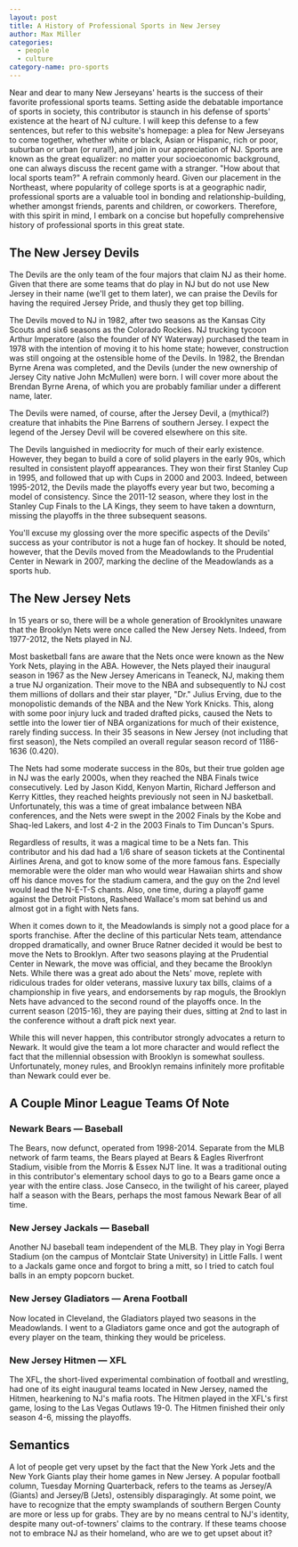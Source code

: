 ```yaml
---
layout: post
title: A History of Professional Sports in New Jersey
author: Max Miller
categories:
  - people
  - culture
category-name: pro-sports
---
```


Near and dear to many New Jerseyans' hearts is the success of their favorite professional sports teams. Setting aside the debatable importance of sports in society, this contributor is staunch in his defense of sports' existence at the heart of NJ culture. I will keep this defense to a few sentences, but refer to this website's homepage: a plea for New Jerseyans to come together, whether white or black, Asian or Hispanic, rich or poor, suburban or urban (or rural!), and join in our appreciation of NJ. Sports are known as the great equalizer: no matter your socioeconomic background, one can always discuss the recent game with a stranger. "How about that local sports team?" A refrain commonly heard. Given our placement in the Northeast, where popularity of college sports is at a geographic nadir, professional sports are a valuable tool in bonding and relationship-building, whether amongst friends, parents and children, or coworkers. Therefore, with this spirit in mind, I embark on a concise but hopefully comprehensive history of professional sports in this great state.

## The New Jersey Devils

The Devils are the only team of the four majors that claim NJ as their home. Given that there are some teams that do play in NJ but do not use New Jersey in their name (we'll get to them later), we can praise the Devils for having the required Jersey Pride, and thusly they get top billing.

The Devils moved to NJ in 1982, after two seasons as the Kansas City Scouts and six6 seasons as the Colorado Rockies. NJ trucking tycoon Arthur Imperatore (also the founder of NY Waterway) purchased the team in 1978 with the intention of moving it to his home state; however, construction was still ongoing at the ostensible home of the Devils. In 1982, the Brendan Byrne Arena was completed, and the Devils (under the new ownership of Jersey City native John McMullen) were born. I will cover more about the Brendan Byrne Arena, of which you are probably familiar under a different name, later.

The Devils were named, of course, after the Jersey Devil, a (mythical?) creature that inhabits the Pine Barrens of southern Jersey. I expect the legend of the Jersey Devil will be covered elsewhere on this site.

The Devils languished in mediocrity for much of their early existence. However, they began to build a core of solid players in the early 90s, which resulted in consistent playoff appearances. They won their first Stanley Cup in 1995, and followed that up with Cups in 2000 and 2003. Indeed, between 1995-2012, the Devils made the playoffs every year but two, becoming a model of consistency. Since the 2011-12 season, where they lost in the Stanley Cup Finals to the LA Kings, they seem to have taken a downturn, missing the playoffs in the three subsequent seasons.

You'll excuse my glossing over the more specific aspects of the Devils' success as your contributor is not a huge fan of hockey. It should be noted, however, that the Devils moved from the Meadowlands to the Prudential Center in Newark in 2007, marking the decline of the Meadowlands as a sports hub.

## The New Jersey Nets

In 15 years or so, there will be a whole generation of Brooklynites unaware that the Brooklyn Nets were once called the New Jersey Nets. Indeed, from 1977-2012, the Nets played in NJ.

Most basketball fans are aware that the Nets once were known as the New York Nets, playing in the ABA. However, the Nets played their inaugural season in 1967 as the New Jersey Americans in Teaneck, NJ, making them a true NJ organization. Their move to the NBA and subsequently to NJ cost them millions of dollars and their star player, "Dr." Julius Erving, due to the monopolistic demands of the NBA and the New York Knicks. This, along with some poor injury luck and traded drafted picks, caused the Nets to settle into the lower tier of NBA organizations for much of their existence, rarely finding success. In their 35 seasons in New Jersey (not including that first season), the Nets compiled an overall regular season record of 1186-1636 (0.420).

The Nets had some moderate success in the 80s, but their true golden age in NJ was the early 2000s, when they reached the NBA Finals twice consecutively. Led by Jason Kidd, Kenyon Martin, Richard Jefferson and Kerry Kittles, they reached heights previously not seen in NJ basketball. Unfortunately, this was a time of great imbalance between NBA conferences, and the Nets were swept in the 2002 Finals by the Kobe and Shaq-led Lakers, and lost 4-2 in the 2003 Finals to Tim Duncan's Spurs.

Regardless of results, it was a magical time to be a Nets fan. This contributor and his dad had a 1/6 share of season tickets at the Continental Airlines Arena, and got to know some of the more famous fans. Especially memorable were the older man who would wear Hawaiian shirts and show off his dance moves for the stadium camera, and the guy on the 2nd level would lead the N-E-T-S chants. Also, one time, during a playoff game against the Detroit Pistons, Rasheed Wallace's mom sat behind us and almost got in a fight with Nets fans.

When it comes down to it, the Meadowlands is simply not a good place for a sports franchise. After the decline of this particular Nets team, attendance dropped dramatically, and owner Bruce Ratner decided it would be best to move the Nets to Brooklyn. After two seasons playing at the Prudential Center in Newark, the move was official, and they became the Brooklyn Nets. While there was a great ado about the Nets' move, replete with ridiculous trades for older veterans, massive luxury tax bills, claims of a championship in five years, and endorsements by rap moguls, the Brooklyn Nets have advanced to the second round of the playoffs once. In the current season (2015-16), they are paying their dues, sitting at 2nd to last in the conference without a draft pick next year.

While this will never happen, this contributor strongly advocates a return to Newark. It would give the team a lot more character and would reflect the fact that the millennial obsession with Brooklyn is somewhat soulless. Unfortunately, money rules, and Brooklyn remains infinitely more profitable than Newark could ever be.

## A Couple Minor League Teams Of Note

### Newark Bears — Baseball

The Bears, now defunct, operated from 1998-2014. Separate from the MLB network of farm teams, the Bears played at Bears & Eagles Riverfront Stadium, visible from the Morris & Essex NJT line. It was a traditional outing in this contributor's elementary school days to go to a Bears game once a year with the entire class. Jose Canseco, in the twilight of his career, played half a season with the Bears, perhaps the most famous Newark Bear of all time.

### New Jersey Jackals — Baseball

Another NJ baseball team independent of the MLB. They play in Yogi Berra Stadium (on the campus of Montclair State University) in Little Falls. I went to a Jackals game once and forgot to bring a mitt, so I tried to catch foul balls in an empty popcorn bucket.

### New Jersey Gladiators — Arena Football

Now located in Cleveland, the Gladiators played two seasons in the Meadowlands. I went to a Gladiators game once and got the autograph of every player on the team, thinking they would be priceless.

### New Jersey Hitmen — XFL

The XFL, the short-lived experimental combination of football and wrestling, had one of its eight inaugural teams located in New Jersey, named the Hitmen, hearkening to NJ's mafia roots. The Hitmen played in the XFL's first game, losing to the Las Vegas Outlaws 19-0. The Hitmen finished their only season 4-6, missing the playoffs.

## Semantics

A lot of people get very upset by the fact that the New York Jets and the New York Giants play their home games in New Jersey. A popular football column, Tuesday Morning Quarterback, refers to the teams as Jersey/A (Giants) and Jersey/B (Jets), ostensibly disparagingly. At some point, we have to recognize that the empty swamplands of southern Bergen County are more or less up for grabs. They are by no means central to NJ's identity, despite many out-of-towners' claims to the contrary. If these teams choose not to embrace NJ as their homeland, who are we to get upset about it? 
